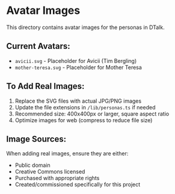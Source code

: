# Avatar Images

This directory contains avatar images for the personas in DTalk.

## Current Avatars:
- `avicii.svg` - Placeholder for Avicii (Tim Bergling)
- `mother-teresa.svg` - Placeholder for Mother Teresa

## To Add Real Images:
1. Replace the SVG files with actual JPG/PNG images
2. Update the file extensions in `/lib/personas.ts` if needed
3. Recommended size: 400x400px or larger, square aspect ratio
4. Optimize images for web (compress to reduce file size)

## Image Sources:
When adding real images, ensure they are either:
- Public domain
- Creative Commons licensed
- Purchased with appropriate rights
- Created/commissioned specifically for this project